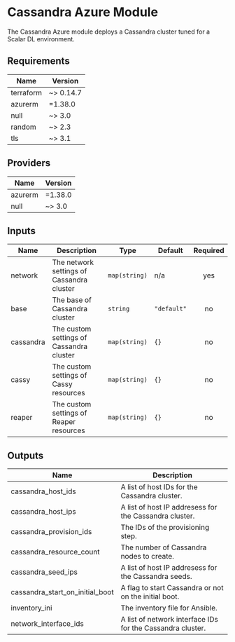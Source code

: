 # Cassandra Azure Module
The Cassandra Azure module deploys a Cassandra cluster tuned for a Scalar DL environment.

<!-- BEGINNING OF PRE-COMMIT-TERRAFORM DOCS HOOK -->
## Requirements

| Name | Version |
|------|---------|
| terraform | ~> 0.14.7 |
| azurerm | =1.38.0 |
| null | ~> 3.0 |
| random | ~> 2.3 |
| tls | ~> 3.1 |

## Providers

| Name | Version |
|------|---------|
| azurerm | =1.38.0 |
| null | ~> 3.0 |

## Inputs

| Name | Description | Type | Default | Required |
|------|-------------|------|---------|:--------:|
| network | The network settings of Cassandra cluster | `map(string)` | n/a | yes |
| base | The base of Cassandra cluster | `string` | `"default"` | no |
| cassandra | The custom settings of Cassandra cluster | `map(string)` | `{}` | no |
| cassy | The custom settings of Cassy resources | `map(string)` | `{}` | no |
| reaper | The custom settings of Reaper resources | `map(string)` | `{}` | no |

## Outputs

| Name | Description |
|------|-------------|
| cassandra_host_ids | A list of host IDs for the Cassandra cluster. |
| cassandra_host_ips | A list of host IP addresess for the Cassandra cluster. |
| cassandra_provision_ids | The IDs of the provisioning step. |
| cassandra_resource_count | The number of Cassandra nodes to create. |
| cassandra_seed_ips | A list of host IP addresess for the Cassandra seeds. |
| cassandra_start_on_initial_boot | A flag to start Cassandra or not on the initial boot. |
| inventory_ini | The inventory file for Ansible. |
| network_interface_ids | A list of network interface IDs for the Cassandra cluster. |

<!-- END OF PRE-COMMIT-TERRAFORM DOCS HOOK -->

